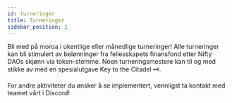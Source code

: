 ```yaml
---
id: turneringer
title: Turneringer
sidebar_position: 2
---
```


Bli med på moroa i ukentlige eller månedlige turneringer! Alle turneringer kan bli stimulert av belønninger fra fellesskapets finansfond etter Nifty DAOs skjønn via token-stemme. Noen turneringsmestere kan til og med stikke av med en spesialutgave Key to the Citadel 🗝️.

For andre aktiviteter du ønsker å se implementert, vennligst ta kontakt med teamet vårt i Discord!
